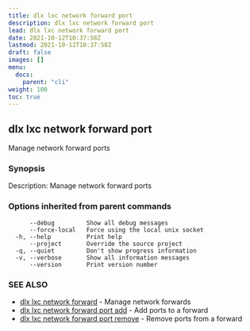 ```yaml
---
title: dlx lxc network forward port
description: dlx lxc network forward port
lead: dlx lxc network forward port
date: 2021-10-12T10:37:58Z
lastmod: 2021-10-12T10:37:58Z
draft: false
images: []
menu:
  docs:
    parent: "cli"
weight: 100
toc: true
---
```

## dlx lxc network forward port

Manage network forward ports

### Synopsis

Description:
  Manage network forward ports



### Options inherited from parent commands

```
      --debug         Show all debug messages
      --force-local   Force using the local unix socket
  -h, --help          Print help
      --project       Override the source project
  -q, --quiet         Don't show progress information
  -v, --verbose       Show all information messages
      --version       Print version number
```

### SEE ALSO

* [dlx lxc network forward](/docs/cmd/dlx_lxc_network_forward)	 - Manage network forwards
* [dlx lxc network forward port add](/docs/cmd/dlx_lxc_network_forward_port_add)	 - Add ports to a forward
* [dlx lxc network forward port remove](/docs/cmd/dlx_lxc_network_forward_port_remove)	 - Remove ports from a forward

